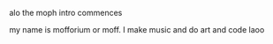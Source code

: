 alo            the moph intro commences

my name is mofforium or moff. I make music and do art and code laoo
